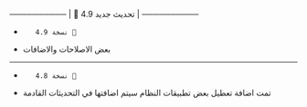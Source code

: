   ──────────
| 🔔 تحديث جديد 4.9 |
  ──────────
-        نسخة 4.9 📢
- بعض الاصلاحات والاضافات
-     --------------
-        نسخة 4.8 📢
- تمت اضافة تعطيل بعض تطبيقات النظام سيتم اضافتها في التحديثات القادمة
